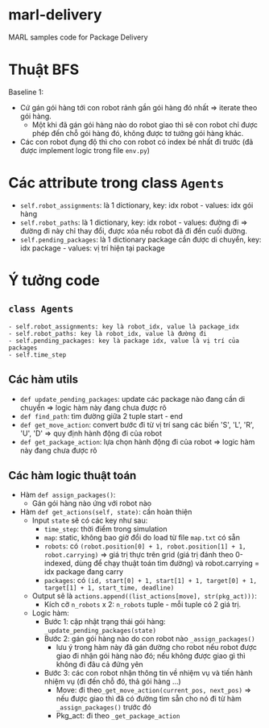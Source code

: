 # marl-delivery
MARL samples code for Package Delivery

# Thuật BFS
Baseline 1: 
- Cứ gán gói hàng tới con robot rảnh gần gói hàng đó nhất => iterate theo gói hàng.
    - Một khi đã gán gói hàng nào do robot giao thì sẽ con robot chỉ được phép đến chỗ gói hàng đó, không được tơ tưởng gói hàng khác.
- Các con robot đụng độ thì cho con robot có index bé nhất đi trước (đã được implement logic trong file `env.py`)

# Các attribute trong class `Agents`
- `self.robot_assignments`: là 1 dictionary, key: idx robot - values: idx gói hàng
- `self.robot_paths`: là 1 dictionary, key: idx robot - values: đường đi => đường đi này chỉ thay đổi, được xóa nếu robot đã đi đến cuối đường. 
- `self.pending_packages`: là 1 dictionary package cần được di chuyển, key: idx package - values: vị trí hiện tại package
# Ý tưởng code
## `class Agents` 
    - self.robot_assignments: key là robot_idx, value là package_idx
    - self.robot_paths: key là robot_idx, value là đường đi
    - self.pending_packages: key là package idx, value là vị trí của packages
    - self.time_step
## Các hàm utils
- `def update_pending_packages`: update các package nào đang cần di chuyển => logic hàm này đang chưa được rõ
- `def find_path`: tìm đường giữa 2 tuple start - end
- `def get_move_action`: convert bước đi từ vị trí sang các biến 'S', 'L', 'R', 'U', 'D' => quy định hành động đi của robot
- `def get_package_action`: lựa chọn hành động đi của robot => logic hàm này đang chưa được rõ
## Các hàm logic thuật toán 
- Hàm `def assign_packages()`:
    - Gán gói hàng nào ứng với robot nào
- Hàm `def get_actions(self, state)`: cần hoàn thiện
    - Input `state` sẽ có các key như sau:
        - `time_step`: thời điểm trong simulation
        - `map`: static, không bao giờ đổi do load từ file `map.txt` có sẵn
        - `robots`:  có `(robot.position[0] + 1, robot.position[1] + 1, robot.carrying)` => giá trị thực trên grid (giá trị đánh theo 0-indexed, dùng để chạy thuật toán tìm đường) và robot.carrying = idx package đang carry
        - `packages`: có `(id, start[0] + 1, start[1] + 1, target[0] + 1, target[1] + 1, start_time, deadline)`
    - Output sẽ là `actions.append((list_actions[move], str(pkg_act)))`:
        - Kích cỡ `n_robots` x 2: `n_robots` tuple - mỗi tuple có 2 giá trị.
    - Logic hàm:
        - Bước 1: cập nhật trạng thái gói hàng: `_update_pending_packages(state)`
        - Bước 2: gán gói hàng nào do con robot nào `_assign_packages()` 
            - lưu ý trong hàm này đã gán đường cho robot nếu robot được giao đi nhận gói hàng nào đó; nếu không được giao gì thì không đi đâu cả đứng yên
        - Bước 3: các con robot nhận thông tin về nhiệm vụ và tiến hành nhiệm vụ (đi đến chỗ đó, thả gói hàng ...)
            - Move: đi theo`_get_move_action(current_pos, next_pos)` => nếu được giao thì đã có đường tìm sẵn cho nó đi từ hàm `_assign_packages()` trước đó
            - Pkg_act: đi theo `_get_package_action` 
